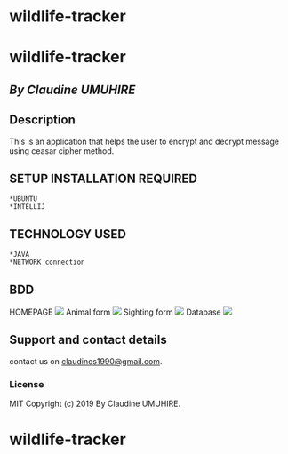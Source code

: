 # wildlife-tracker

# wildlife-tracker

## *By Claudine UMUHIRE*

## Description

This is an application  that helps the user to encrypt and decrypt  message using ceasar cipher method.

## SETUP INSTALLATION REQUIRED
    *UBUNTU
    *INTELLIJ
    
 ## TECHNOLOGY USED 
 
    *JAVA 
    *NETWORK connection

## BDD

HOMEPAGE
<img src="images/homepage.png">
Animal form 
<img src="images/animalform.png">
Sighting form
<img src="images/sighting.png">
Database
<img src="images/database.png">

## Support and contact details
contact us on claudinos1990@gmail.com.

### License
MIT Copyright (c) 2019 By Claudine UMUHIRE. 
# wildlife-tracker

